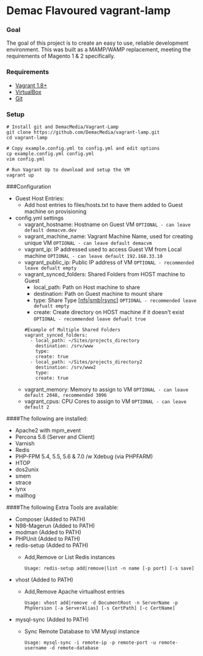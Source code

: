 # Demac Flavoured vagrant-lamp

### Goal
The goal of this project is to create an easy to use, reliable development environment.
This was built as a MAMP/WAMP replacement, meeting the requirements of Magento 1 & 2
specifically.

### Requirements

- [Vagrant 1.8+](https://www.vagrantup.com/downloads.html)
- [VirtualBox](https://www.virtualbox.org/wiki/Downloads)
- [Git](https://git-scm.com/book/en/v2/Getting-Started-Installing-Git)

### Setup

    # Install git and DemacMedia/Vagrant-Lamp
    git clone https://github.com/DemacMedia/vagrant-lamp.git
    cd vagrant-lamp

    # Copy example.config.yml to config.yml and edit options
    cp example.config.yml config.yml
    vim config.yml

    # Run Vagrant Up to download and setup the VM
    vagrant up

###Configuration
-   Guest Host Entries:
    -   Add host entries to files/hosts.txt to have them added to Guest machine on provisioning
-   config.yml settings
    -   vagrant_hostname: Hostname on Guest VM `OPTIONAL - can leave default demacvm.dev`
    -   vagrant_machine_name: Vagrant Machine Name, used for creating unique VM `OPTIONAL - can leave default demacvm`
    -   vagrant_ip: IP addressed used to access Guest VM from Local machine `OPTIONAL - can leave default 192.168.33.10`
    -   vagrant_public_ip: Public IP address of VM `OPTIONAL - recommended leave defualt empty`
    -   vagrant_synced_folders: Shared Folders from HOST machine to Guest
        -   local_path: Path on Host machine to share
        -   destination: Path on Guest machine to mount share
        -   type: Share Type \[[nfs](https://www.vagrantup.com/docs/synced-folders/nfs.html)|[smb](https://www.vagrantup.com/docs/synced-folders/smb.html)|[rsync](https://www.vagrantup.com/docs/synced-folders/rsync.html)\] `OPTIONAL - recommended leave defualt empty`
        -   create: Create directory on HOST machine if it doesn't exist `OPTIONAL - recommended leave defualt true`
        ```
        #Example of Multiple Shared Folders
        vagrant_synced_folders:
          - local_path: ~/Sites/projects_directory
            destination: /srv/www
            type:
            create: true
          - local_path: ~/Sites/projects_directory2
            destination: /srv/www2
            type:
            create: true
        ```
    -   vagrant_memory: Memory to assign to VM `OPTIONAL - can leave default 2048, recommended 3096`
    -   vagrant_cpus: CPU Cores to assign to VM `OPTIONAL - can leave default 2`

####The following are installed:

-   Apache2 with mpm\_event
-   Percona 5.6 (Server and Client)
-   Varnish
-   Redis
-   PHP-FPM 5.4, 5.5, 5.6 & 7.0 /w Xdebug (via PHPFARM)
-   HTOP
-   dos2unix
-   smem
-   strace
-   lynx
-   mailhog


####The following Extra Tools are available:
-   Composer (Added to PATH)
-   N98-Magerun (Added to PATH)
-   modman (Added to PATH)
-   PHPUnit (Added to PATH)
-   redis-setup (Added to PATH)
    - Add,Remove or List Redis instances

        ```Usage: redis-setup add|remove|list -n name [-p port] [-s save]```
-   vhost (Added to PATH)
    - Add,Remove Apache virtualhost entries

        ```Usage: vhost add|remove -d DocumentRoot -n ServerName -p PhpVersion [-a ServerAlias] [-s CertPath] [-c CertName]```
-   mysql-sync (Added to PATH)
    - Sync Remote Database to VM Mysql instance

        ```Usage: mysql-sync -i remote-ip -p remote-port -u remote-username -d remote-database```
